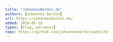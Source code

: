 ```yaml
---
title: "JohannesBerdin.de"
authors: [Johannes Berdin]
url: https://johannesberdin.de/
added: 2018-05-18
types: [blog, personal]
repo: https://github.com/johannesberdin/website
---
```

